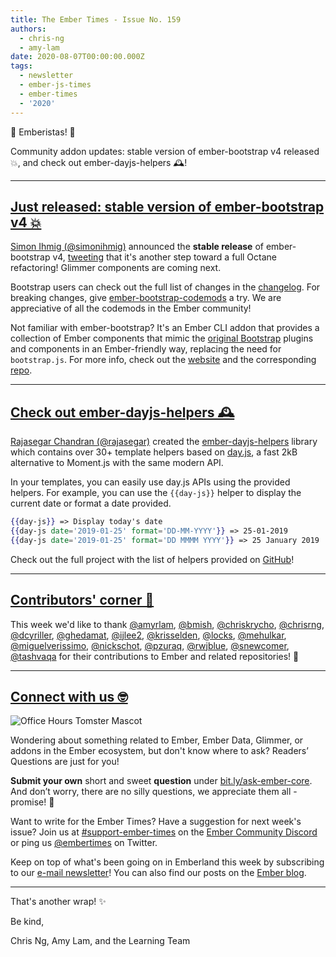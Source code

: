 ```yaml
---
title: The Ember Times - Issue No. 159
authors:
  - chris-ng
  - amy-lam
date: 2020-08-07T00:00:00.000Z
tags:
  - newsletter
  - ember-js-times
  - ember-times
  - '2020'
---
```



👋 Emberistas! 🐹

Community addon updates: stable version of ember-bootstrap v4 released 💥, and check out ember-dayjs-helpers 🕰️!

<!-- READMORE -->

---

<!--alex ignore just-->
## [Just released: stable version of ember-bootstrap v4 💥](https://twitter.com/simonihmig/status/1290710885070262275)

[Simon Ihmig (@simonihmig)](https://github.com/simonihmig) announced the **stable release** of ember-bootstrap v4, [tweeting](https://twitter.com/simonihmig/status/1290710885070262275) that it's another step toward a full Octane refactoring! Glimmer components are coming next. 

Bootstrap users can check out the full list of changes in the [changelog](https://github.com/kaliber5/ember-bootstrap/blob/master/CHANGELOG.md). For breaking changes, give [ember-bootstrap-codemods](https://github.com/kaliber5/ember-bootstrap-codemods) a try. We are appreciative of all the codemods in the Ember community!

Not familiar with ember-bootstrap? It's an Ember CLI addon that provides a collection of Ember components that mimic the [original Bootstrap](https://getbootstrap.com/) plugins and components in an Ember-friendly way, replacing the need for `bootstrap.js`. For more info, check out the [website](https://www.ember-bootstrap.com/) and the corresponding [repo](https://github.com/kaliber5/ember-bootstrap).

---

## [Check out ember-dayjs-helpers 🕰️](https://github.com/rajasegar/ember-dayjs-helpers)

[Rajasegar Chandran (@rajasegar)](https://github.com/rajasegar) created the [ember-dayjs-helpers](https://github.com/rajasegar/ember-dayjs-helpers) library which contains over 30+ template helpers based on [day.js](https://day.js.org/en), a fast 2kB alternative to Moment.js with the same modern API.

<!--alex ignore easy-->
In your templates, you can easily use day.js APIs using the provided helpers. For example, you can use the `{{day-js}}` helper to display the current date or format a date provided.

```hbs
{{day-js}} => Display today's date
{{day-js date='2019-01-25' format='DD-MM-YYYY'}} => 25-01-2019
{{day-js date='2019-01-25' format='DD MMMM YYYY'}} => 25 January 2019
```

Check out the full project with the list of helpers provided on [GitHub](https://github.com/rajasegar/ember-dayjs-helpers)!

---

## [Contributors' corner 👏](https://guides.emberjs.com/release/contributing/repositories/)

<p>This week we'd like to thank <a href="undefined" rel="noopener noreferrer" target="_blank">@amyrlam</a>, <a href="undefined" rel="noopener noreferrer" target="_blank">@bmish</a>, <a href="undefined" rel="noopener noreferrer" target="_blank">@chriskrycho</a>, <a href="undefined" rel="noopener noreferrer" target="_blank">@chrisrng</a>, <a href="undefined" rel="noopener noreferrer" target="_blank">@dcyriller</a>, <a href="undefined" rel="noopener noreferrer" target="_blank">@ghedamat</a>, <a href="undefined" rel="noopener noreferrer" target="_blank">@ijlee2</a>, <a href="undefined" rel="noopener noreferrer" target="_blank">@krisselden</a>, <a href="undefined" rel="noopener noreferrer" target="_blank">@locks</a>, <a href="undefined" rel="noopener noreferrer" target="_blank">@mehulkar</a>, <a href="undefined" rel="noopener noreferrer" target="_blank">@miguelverissimo</a>, <a href="undefined" rel="noopener noreferrer" target="_blank">@nickschot</a>, <a href="undefined" rel="noopener noreferrer" target="_blank">@pzuraq</a>, <a href="undefined" rel="noopener noreferrer" target="_blank">@rwjblue</a>, <a href="undefined" rel="noopener noreferrer" target="_blank">@snewcomer</a>, <a href="undefined" rel="noopener noreferrer" target="_blank">@tashvaqa</a> for their contributions to Ember and related repositories! 💖</p>

---

## [Connect with us 🤓](https://docs.google.com/forms/d/e/1FAIpQLScqu7Lw_9cIkRtAiXKitgkAo4xX_pV1pdCfMJgIr6Py1V-9Og/viewform)

<div class="blog-row">
  <img class="float-right small transparent padded" alt="Office Hours Tomster Mascot" title="Readers' Questions" src="/images/tomsters/officehours.png" />

  <p>Wondering about something related to Ember, Ember Data, Glimmer, or addons in the Ember ecosystem, but don't know where to ask? Readers’ Questions are just for you!</p>

  <p><strong>Submit your own</strong> short and sweet <strong>question</strong> under <a href="https://bit.ly/ask-ember-core" target="rq">bit.ly/ask-ember-core</a>. And don’t worry, there are no silly questions, we appreciate them all - promise! 🤞</p>

  <p>Want to write for the Ember Times? Have a suggestion for next week's issue? Join us at <a href="https://discordapp.com/channels/480462759797063690/485450546887786506">#support-ember-times</a> on the <a href="https://discordapp.com/invite/zT3asNS">Ember Community Discord</a> or ping us <a href="https://twitter.com/embertimes">@embertimes</a> on Twitter.</p>

  <p>Keep on top of what's been going on in Emberland this week by subscribing to our <a href="https://the-emberjs-times.ongoodbits.com/">e-mail newsletter</a>! You can also find our posts on the <a href="https://emberjs.com/blog/tags/newsletter.html">Ember blog</a>.</p>
</div>

---

That's another wrap! ✨

Be kind,

Chris Ng, Amy Lam, and the Learning Team
